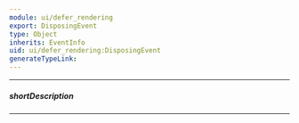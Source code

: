 ```yaml
---
module: ui/defer_rendering
export: DisposingEvent
type: Object
inherits: EventInfo
uid: ui/defer_rendering:DisposingEvent
generateTypeLink: 
---
```

---
##### shortDescription
<!-- Description goes here -->

---
<!-- Description goes here -->